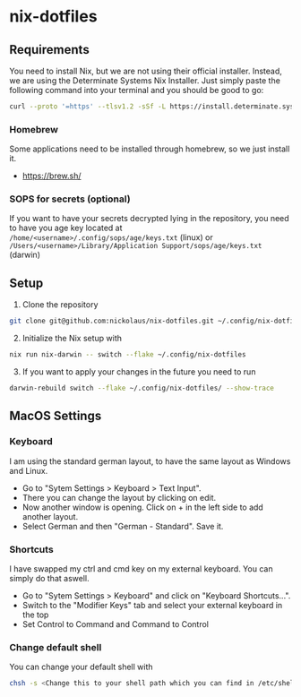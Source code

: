 # nix-dotfiles

## Requirements

You need to install Nix, but we are not using their official installer. Instead, we are using the Determinate Systems Nix Installer. Just simply paste the following command into your terminal and you should be good to go:

```bash
curl --proto '=https' --tlsv1.2 -sSf -L https://install.determinate.systems/nix | sh -s -- install
```

### Homebrew

Some applications need to be installed through homebrew, so we just install it.
* https://brew.sh/

### SOPS for secrets (optional)
If you want to have your secrets decrypted lying in the repository, you need to have you age key located at `/home/<username>/.config/sops/age/keys.txt` (linux) or `/Users/<username>/Library/Application Support/sops/age/keys.txt` (darwin)

## Setup

1. Clone the repository
```bash
git clone git@github.com:nickolaus/nix-dotfiles.git ~/.config/nix-dotfiles
```

2. Initialize the Nix setup with
```bash
nix run nix-darwin -- switch --flake ~/.config/nix-dotfiles
```

3. If you want to apply your changes in the future you need to run
```bash
darwin-rebuild switch --flake ~/.config/nix-dotfiles/ --show-trace
```
 
## MacOS Settings

### Keyboard

I am using the standard german layout, to have the same layout as Windows and Linux.
* Go to "Sytem Settings > Keyboard > Text Input".
* There you can change the layout by clicking on edit.
* Now another window is opening. Click on + in the left side to add another layout.
* Select German and then "German - Standard". Save it.

### Shortcuts

I have swapped my ctrl and cmd key on my external keyboard. You can simply do that aswell.
* Go to "Sytem Settings > Keyboard" and click on "Keyboard Shortcuts...".
* Switch to the "Modifier Keys" tab and select your external keyboard in the top
* Set Control to Command and Command to Control

### Change default shell

You can change your default shell with
```bash
chsh -s <Change this to your shell path which you can find in /etc/shells there is a comment with shells managed by nix> 
```